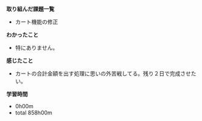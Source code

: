 **取り組んだ課題一覧**
* カート機能の修正

**わかったこと**
* 特にありません。

**感じたこと**
* カートの合計金額を出す処理に思いの外苦戦してる。残り２日で完成させたい。

**学習時間**
* 0h00m
 * total 858h00m
